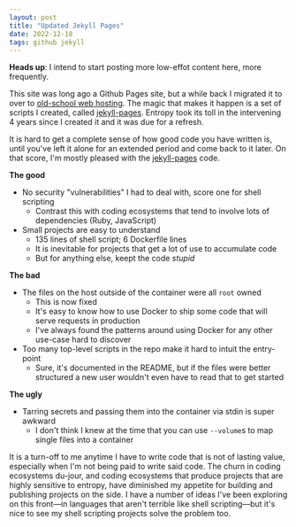 ```yaml
---
layout: post
title: "Updated Jekyll Pages"
date: 2022-12-18
tags: github jekyll
---
```


**Heads up**: I intend to start posting more low-effot content here, more frequently.

This site was long ago a Github Pages site, but a while back I migrated it to over to [old-school web hosting][nfs]. The magic that makes it happen is a set of scripts I created, called [jekyll-pages][jekyll-pages]. Entropy took its toll in the intervening 4 years since I created it and it was due for a refresh.

<!--more-->

It is hard to get a complete sense of how good code you have written is, until you've left it alone for an extended period and come back to it later. On that score, I'm mostly pleased with the [jekyll-pages][jekyll-pages] code.

**The good**

* No security "vulnerabilities" I had to deal with, score one for shell scripting
    * Contrast this with coding ecosystems that tend to involve lots of dependencies (Ruby, JavaScript)
* Small projects are easy to understand
    * 135 lines of shell script; 6 Dockerfile lines
    * It is inevitable for projects that get a lot of use to accumulate code
    * But for anything else, keept the code *stupid*

**The bad**

* The files on the host outside of the container were all `root` owned
    * This is now fixed
    * It's easy to know how to use Docker to ship some code that will serve requests in production
    * I've always found the patterns around using Docker for any other use-case hard to discover
* Too many top-level scripts in the repo make it hard to intuit the entry-point
    * Sure, it's documented in the README, but if the files were better structured a new user wouldn't even have to read that to get started

**The ugly**

* Tarring secrets and passing them into the container via stdin is super awkward
    * I don't think I knew at the time that you can use `--volume`s to map single files into a container

It is a turn-off to me anytime I have to write code that is not of lasting value, especially when I'm not being paid to write said code. The churn in coding ecosystems du-jour, and coding ecosystems that produce projects that are highly sensitive to entropy, have diminished my appetite for building and publishing projects on the side. I have a number of ideas I've been exploring on this front—in languages that aren't terrible like shell scripting—but it's nice to see my shell scripting projects solve the problem too.

[jekyll-pages]: https://github.com/mkropat/jekyll-pages
[nfs]: https://www.nearlyfreespeech.net/
